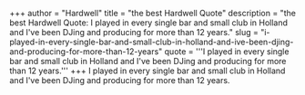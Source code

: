 +++
author = "Hardwell"
title = "the best Hardwell Quote"
description = "the best Hardwell Quote: I played in every single bar and small club in Holland and I've been DJing and producing for more than 12 years."
slug = "i-played-in-every-single-bar-and-small-club-in-holland-and-ive-been-djing-and-producing-for-more-than-12-years"
quote = '''I played in every single bar and small club in Holland and I've been DJing and producing for more than 12 years.'''
+++
I played in every single bar and small club in Holland and I've been DJing and producing for more than 12 years.
